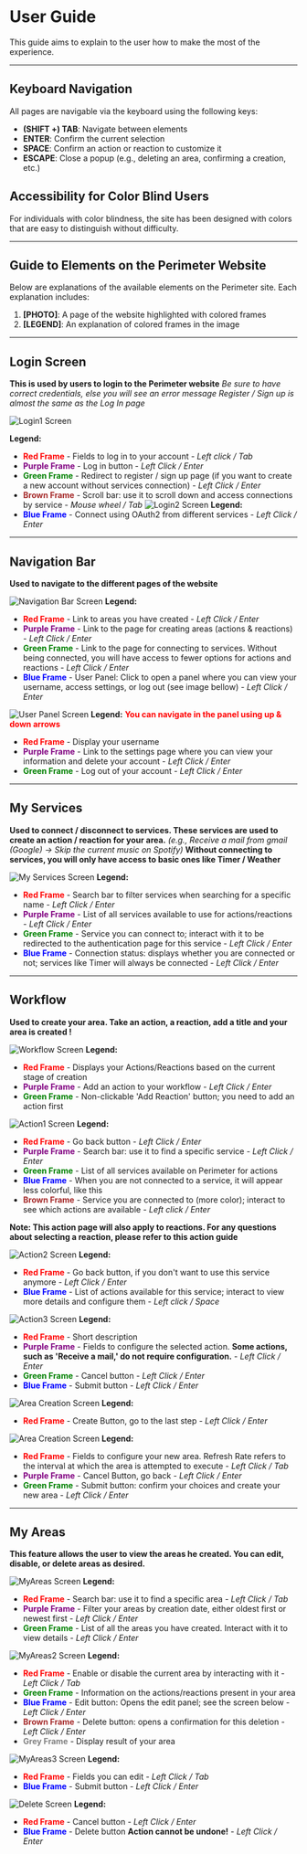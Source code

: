 # User Guide

This guide aims to explain to the user how to make the most of the experience.

---

## Keyboard Navigation

All pages are navigable via the keyboard using the following keys:

- **(SHIFT +) TAB**: Navigate between elements
- **ENTER**: Confirm the current selection
- **SPACE**: Confirm an action or reaction to customize it
- **ESCAPE**: Close a popup (e.g., deleting an area, confirming a creation, etc.)

## Accessibility for Color Blind Users

For individuals with color blindness, the site has been designed with colors that are easy to distinguish without difficulty.

---

## Guide to Elements on the Perimeter Website

Below are explanations of the available elements on the Perimeter site. Each explanation includes:

1. **[PHOTO]**: A page of the website highlighted with colored frames
2. **[LEGEND]**: An explanation of colored frames in the image

---

## Login Screen

**This is used by users to login to the Perimeter website**
*Be sure to have correct credentials, else you will see an error message*
*Register / Sign up is almost the same as the Log In page*


![Login1 Screen](Login1_UserGuide.png)

**Legend:**
- **<span style="color: red;">Red Frame</span>** - Fields to log in to your account - *Left click / Tab*
- **<span style="color: purple;">Purple Frame</span>** - Log in button - *Left Click / Enter*
- **<span style="color: green;">Green Frame</span>** - Redirect to register / sign up page (if you want to create a new account without services connection) - *Left Click / Enter*
- **<span style="color: brown;">Brown Frame</span>** - Scroll bar: use it to scroll down and access connections by service - *Mouse wheel / Tab*
![Login2 Screen](Login2_UserGuide.png)
**Legend:**
- **<span style="color: blue;">Blue Frame</span>** - Connect using OAuth2 from different services - *Left Click / Enter*

---

## Navigation Bar

**Used to navigate to the different pages of the website**

![Navigation Bar Screen](Navbar_UserGuide.png)
**Legend:**
- **<span style="color: red;">Red Frame</span>** - Link to areas you have created - *Left Click / Enter*
- **<span style="color: purple;">Purple Frame</span>** - Link to the page for creating areas (actions & reactions) - *Left Click / Enter*
- **<span style="color: green;">Green Frame</span>** - Link to the page for connecting to services.
Without being connected, you will have access to fewer options for actions and reactions - *Left Click / Enter*
- **<span style="color: blue;">Blue Frame</span>** - User Panel: Click to open a panel where you can view your username, access settings, or log out (see image bellow) - *Left Click / Enter*

![User Panel Screen](UserPanel_UserGuide.png)
**Legend:**
**<span style="color: red;"> You can navigate in the panel using up & down arrows </span>**
- **<span style="color: red;">Red Frame</span>** - Display your username
- **<span style="color: purple;">Purple Frame</span>** - Link to the settings page where you can view your information and delete your account - *Left Click / Enter*
- **<span style="color: green;">Green Frame</span>** - Log out of your account - *Left Click / Enter*

---

## My Services

**Used to connect / disconnect to services. These services are used to create an action / reaction for your area.**
*(e.g., Receive a mail from gmail (Google) -> Skip the current music on Spotify)*
**Without connecting to services, you will only have access to basic ones like Timer / Weather**

![My Services Screen](MyServices_UserGuide.png)
**Legend:**
- **<span style="color: red;">Red Frame</span>** - Search bar to filter services when searching for a specific name - *Left Click / Enter*
- **<span style="color: purple;">Purple Frame</span>** - List of all services available to use for actions/reactions - *Left Click / Enter*
- **<span style="color: green;">Green Frame</span>** - Service you can connect to; interact with it to be redirected to the authentication page for this service - *Left Click / Enter*
- **<span style="color: blue;">Blue Frame</span>** - Connection status: displays whether you are connected or not; services like Timer will always be connected - *Left Click / Enter*

---

## Workflow

**Used to create your area. Take an action, a reaction, add a title and your area is created !**

![Workflow Screen](Workflow_UserGuide.png)
**Legend:**
- **<span style="color: red;">Red Frame</span>** - Displays your Actions/Reactions based on the current stage of creation
- **<span style="color: purple;">Purple Frame</span>** - Add an action to your workflow - *Left Click / Enter*
- **<span style="color: green;">Green Frame</span>** - Non-clickable 'Add Reaction' button; you need to add an action first

![Action1 Screen](Action1_UserGuide.png)
**Legend:**
- **<span style="color: red;">Red Frame</span>** - Go back button - *Left Click / Enter*
- **<span style="color: purple;">Purple Frame</span>** - Search bar: use it to find a specific service - *Left Click / Enter*
- **<span style="color: green;">Green Frame</span>** - List of all services available on Perimeter for actions
- **<span style="color: blue;">Blue Frame</span>** - When you are not connected to a service, it will appear less colorful, like this
- **<span style="color: brown;">Brown Frame</span>** - Service you are connected to (more color); interact to see which actions are available - *Left click / Enter*

**Note: This action page will also apply to reactions. For any questions about selecting a reaction, please refer to this action guide**

![Action2 Screen](Action2_UserGuide.png)
**Legend:**
- **<span style="color: red;">Red Frame</span>** - Go back button, if you don't want to use this service anymore - *Left Click / Enter*
- **<span style="color: blue;">Blue Frame</span>** - List of actions available for this service; interact to view more details and configure them - *Left click / Space*

![Action3 Screen](Action3_UserGuide.png)
**Legend:**
- **<span style="color: red;">Red Frame</span>** - Short description
- **<span style="color: purple;">Purple Frame</span>** - Fields to configure the selected action. **Some actions, such as 'Receive a mail,' do not require configuration.** - *Left Click / Enter*
- **<span style="color: green;">Green Frame</span>** - Cancel button - *Left Click / Enter*
- **<span style="color: blue;">Blue Frame</span>** - Submit button - *Left Click / Enter*

![Area Creation Screen](AreaCreation1_UserGuide.png)
**Legend:**
- **<span style="color: red;">Red Frame</span>** - Create Button, go to the last step - *Left Click / Enter*

![Area Creation Screen](AreaCreation2_UserGuide.png)
**Legend:**
- **<span style="color: red;">Red Frame</span>** - Fields to configure your new area. Refresh Rate refers to the interval at which the area is attempted to execute - *Left Click / Tab*
- **<span style="color: purple;">Purple Frame</span>** - Cancel Button, go back - *Left Click / Enter*
- **<span style="color: green;">Green Frame</span>** - Submit button: confirm your choices and create your new area - *Left Click / Enter*

---

## My Areas

**This feature allows the user to view the areas he created. You can edit, disable, or delete areas as desired.**

![MyAreas Screen](MyAreas_UserGuide.png)
**Legend:**
- **<span style="color: red;">Red Frame</span>** - Search bar: use it to find a specific area - *Left Click / Tab*
- **<span style="color: purple;">Purple Frame</span>** - Filter your areas by creation date, either oldest first or newest first - *Left Click / Enter*
- **<span style="color: green;">Green Frame</span>** - List of all the areas you have created. Interact with it to view details - *Left Click / Enter*

![MyAreas2 Screen](MyAreas2_UserGuide.png)
**Legend:**
- **<span style="color: red;">Red Frame</span>** - Enable or disable the current area by interacting with it - *Left Click / Tab*
- **<span style="color: green;">Green Frame</span>** - Information on the actions/reactions present in your area
- **<span style="color: blue;">Blue Frame</span>** - Edit button: Opens the edit panel; see the screen below - *Left Click / Enter*
- **<span style="color: brown;">Brown Frame</span>** - Delete button: opens a confirmation for this deletion - *Left Click / Enter*
- **<span style="color: grey;">Grey Frame</span>** - Display result of your area

![MyAreas3 Screen](MyAreas3_UserGuide.png)
**Legend:**
- **<span style="color: red;">Red Frame</span>** - Fields you can edit  - *Left Click / Tab*
- **<span style="color: blue;">Blue Frame</span>** - Submit button - *Left Click / Enter*

![Delete Screen](Delete_UserGuide.png)
**Legend:**
- **<span style="color: red;">Red Frame</span>** - Cancel button  - *Left Click / Enter*
- **<span style="color: blue;">Blue Frame</span>** - Delete button **Action cannot be undone!** - *Left Click / Enter*
